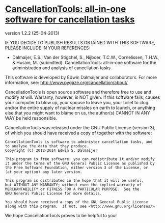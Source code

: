 [CancellationTools: all-in-one software for cancellation tasks](http://www.cancellationtools.org/)
===========================================================================

version 1.2.2 (25-04-2013)


IF YOU DECIDE TO PUBLISH RESULTS OBTAINED WITH THIS SOFTWARE, PLEASE INCLUDE IN YOUR REFERENCES:

* Dalmaijer, E.S., Van der Stigchel, S., Nijboer, T.C.W., Cornelissen, T.H.W., & Husain, M. (submitted). CancellationTools: all-in-one software for the administration and analysis of cancellation tasks


This software is developed by Edwin Dalmaijer and collaborators. For more
information, see: http://www.pygaze.org/cancellation/about/

CancellationTools is open source software and therefore free to use and modify at will.
Warranty, however, is NOT given. If this software fails, causes your computer
to blow up, your spouse to leave you, your toilet to clog and/or the entire
supply of nuclear missles on earth to launch, or anything else that you might
want to blame on us, the author(s) CANNOT IN ANY WAY be held responsible.

CancellationTools was released under the GNU Public License (version 3), of which you
should have received a copy of together with the software:

    CancellationTools is software to administer cancellation tasks, and
    to analyse the data that they produce.
    Copyright (C) 2012-2014 Edwin S. Dalmaijer

    This program is free software: you can redistribute it and/or modify
    it under the terms of the GNU General Public License as published by
    the Free Software Foundation, either version 3 of the License, or
    (at your option) any later version.

    This program is distributed in the hope that it will be useful,
    but WITHOUT ANY WARRANTY; without even the implied warranty of
    MERCHANTABILITY or FITNESS FOR A PARTICULAR PURPOSE.  See the
    GNU General Public License for more details.

    You should have received a copy of the GNU General Public License
    along with this program.  If not, see <http://www.gnu.org/licenses/>

We hope CancellationTools proves to be helpful to you!
